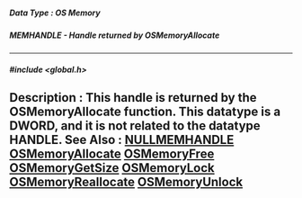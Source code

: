 ##### Data Type : OS Memory
##### MEMHANDLE - Handle returned by OSMemoryAllocate
---
##### #include <global.h>
**Description :**
This handle is returned by the OSMemoryAllocate function.  This datatype is a 
DWORD, and it is not related to the datatype HANDLE.
**See Also :**
[NULLMEMHANDLE](D:/md_files/NULLMEMHANDLE.md)
[OSMemoryAllocate](D:/md_files/OSMemoryAllocate.md)
[OSMemoryFree](D:/md_files/OSMemoryFree.md)
[OSMemoryGetSize](D:/md_files/OSMemoryGetSize.md)
[OSMemoryLock](D:/md_files/OSMemoryLock.md)
[OSMemoryReallocate](D:/md_files/OSMemoryReallocate.md)
[OSMemoryUnlock](D:/md_files/OSMemoryUnlock.md)
---
